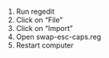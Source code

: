 1. Run regedit
2. Click on “File”
3. Click on “Import”
4. Open swap-esc-caps.reg
5. Restart computer
